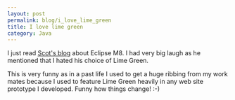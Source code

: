 ```yaml
---
layout: post
permalink: blog/i_love_lime_green
title: I love lime green
category: Java
---
```


<p>
I just read <a href="http://jroller.com/page/scotartt/20040329#eclipse_m8_team_synchronisation_colour">Scot's blog</a> about Eclipse M8. I had very big laugh as he mentioned that I hated his choice of Lime Green.

</p>
<p>
This is very funny as in a past life I used to get a huge ribbing from my work mates because I used to feature Lime Green heavily in any web site prototype I developed. Funny how things change! :-)

</p>
